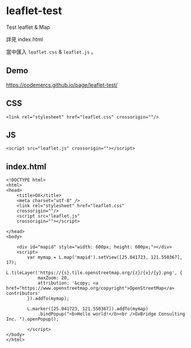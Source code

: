 # leaflet-test
Test leaflet &amp; Map

詳見 index.html

當中匯入 `leaflet.css` & `leaflet.js` 。

## Demo
https://codemercs.github.io/page/leaflet-test/


## CSS

```
<link rel="stylesheet" href="leaflet.css" crossorigin=""/>
```

## JS

```
<script src="leaflet.js" crossorigin=""></script>
```

## index.html

```
<!DOCTYPE html>
<html>
<head>
    <title>OX</title>
    <meta charset="utf-8" />
    <link rel="stylesheet" href="leaflet.css"
    crossorigin=""/>
    <script src="leaflet.js"
    crossorigin=""></script>

</head>
<body>

    <div id="mapid" style="width: 600px; height: 600px;"></div>
    <script>
        var mymap = L.map('mapid').setView([25.041723, 121.550367], 17);
        L.tileLayer('https://{s}.tile.openstreetmap.org/{z}/{x}/{y}.png', {
            maxZoom: 20,
            attribution: '&copy; <a href="https://www.openstreetmap.org/copyright">OpenStreetMap</a> contributors'
        }).addTo(mymap);
    
        L.marker([25.041723, 121.550367]).addTo(mymap)
            .bindPopup("<b>Hello world!</b><br />OxBridge Consulting Inc. ").openPopup();

        </script>
</body>
</html>

```
